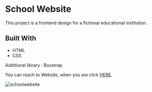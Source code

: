 # School Website

<!DOCTYPE html>
<html lang="en">
<head>
    <meta charset="UTF-8">
</head>
<body>
    
  <p>This project is a frontend design for a fictional educational institution. </p>
  
<h2 id="built-with">Built With</h2>
  <ul>
    <li>HTML</li>
    <li>CSS</li>
  </ul>
  <p> Additional library : Boostrap</p>
  <p>You can reach to Website, when you are click <a href="https://udemigcollege.netlify.app/">HERE</a>.</p>

</body>
</html>

![schoolwebsite](3school.gif)

